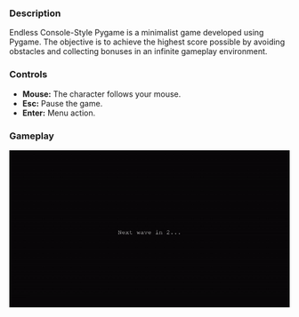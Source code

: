 ### Description

Endless Console-Style Pygame is a minimalist game developed using Pygame. The objective is to achieve the highest score possible by avoiding obstacles and collecting bonuses in an infinite gameplay environment.

### Controls

- **Mouse:** The character follows your mouse.
- **Esc:** Pause the game.
- **Enter:** Menu action.

### Gameplay

![](screenshots/gameplay.gif)
